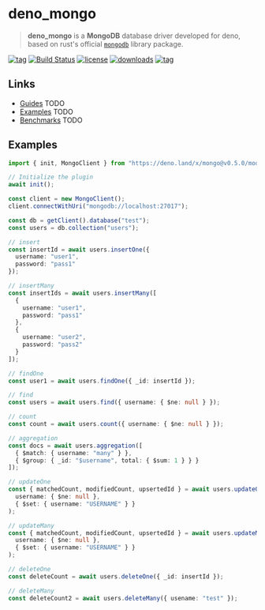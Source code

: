 # deno_mongo

> **deno_mongo** is a **MongoDB** database driver developed for deno, based on rust's official [`mongodb`](https://crates.io/crates/mongodb) library package.

[![tag](https://img.shields.io/github/tag/manyuanrong/deno_mongo.svg)](https://github.com/manyuanrong/deno_mongo/releases)
[![Build Status](https://github.com/manyuanrong/deno_mongo/workflows/ci/badge.svg?branch=master)](https://github.com/manyuanrong/deno_mongo/actions)
[![license](https://img.shields.io/github/license/manyuanrong/deno_mongo.svg)](https://github.com/manyuanrong/deno_mongo)
[![downloads](https://img.shields.io/github/downloads/manyuanrong/deno_mongo/total)](https://github.com/manyuanrong/deno_mongo)
[![tag](https://img.shields.io/badge/deno-v0.38.0-green.svg)](https://github.com/denoland/deno)

## Links

- [Guides]() TODO
- [Examples]() TODO
- [Benchmarks]() TODO

## Examples

```ts
import { init, MongoClient } from "https://deno.land/x/mongo@v0.5.0/mod.ts";

// Initialize the plugin
await init();

const client = new MongoClient();
client.connectWithUri("mongodb://localhost:27017");

const db = getClient().database("test");
const users = db.collection("users");

// insert
const insertId = await users.insertOne({
  username: "user1",
  password: "pass1"
});

// insertMany
const insertIds = await users.insertMany([
  {
    username: "user1",
    password: "pass1"
  },
  {
    username: "user2",
    password: "pass2"
  }
]);

// findOne
const user1 = await users.findOne({ _id: insertId });

// find
const users = await users.find({ username: { $ne: null } });

// count
const count = await users.count({ username: { $ne: null } });

// aggregation
const docs = await users.aggregation([
  { $match: { username: "many" } },
  { $group: { _id: "$username", total: { $sum: 1 } } }
]);

// updateOne
const { matchedCount, modifiedCount, upsertedId } = await users.updateOne(
  username: { $ne: null },
  { $set: { username: "USERNAME" } }
);

// updateMany
const { matchedCount, modifiedCount, upsertedId } = await users.updateMany(
  username: { $ne: null },
  { $set: { username: "USERNAME" } }
);

// deleteOne
const deleteCount = await users.deleteOne({ _id: insertId });

// deleteMany
const deleteCount2 = await users.deleteMany({ usename: "test" });
```
